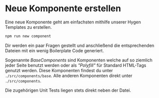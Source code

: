 # Neue Komponente erstellen

Eine neue Komponente geht am einfachsten mithilfe unserer Hygen Templates zu erstellen.

```bash
npm run new component
```

Dir werden ein paar Fragen gestellt und anschließend die entsprechenden Dateien mit ein wenig Boilerplate Code generiert.

Sogenannte _BaseComponents_ sind Komponenten welche auf so ziemlich jeder Seite benutzt werden oder als _"Polyfill"_ für Standard HTML-Tags genutzt werden. Diese Komponenten findest du unter `./src/components/base`. Alle anderen Komponenten direkt unter `./src/components`.

Die zugehörigen Unit Tests liegen stets direkt neben der Datei.
